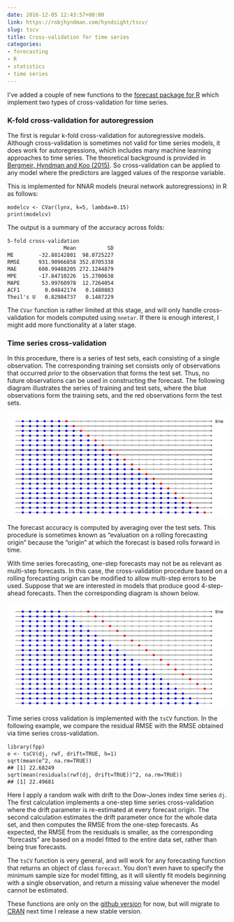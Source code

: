 ```yaml
---
date: 2016-12-05 12:43:57+00:00
link: https://robjhyndman.com/hyndsight/tscv/
slug: tscv
title: Cross-validation for time series
categories:
- forecasting
- R
- statistics
- time series
---
```


I've added a couple of new functions to the [forecast package for R](https://github.com/robjhyndman/forecast) which implement two types of cross-validation for time series.<!-- more -->


### K-fold cross-validation for autoregression


The first is regular k-fold cross-validation for autoregressive models. Although cross-validation is sometimes not valid for time series models, it does work for autoregressions, which includes many machine learning approaches to time series. The theoretical background is provided in [Bergmeir, Hyndman and Koo (2015)](/publications/cv-time-series). So cross-validation can be applied to any model where the predictors are lagged values of the response variable.

This is implemented for NNAR models (neural network autoregressions) in R as follows:



    modelcv <- CVar(lynx, k=5, lambda=0.15)
    print(modelcv)



The output is a summary of the accuracy across folds:


    5-fold cross-validation
                      Mean          SD
    ME        -32.88142801  98.0725227
    RMSE      931.90966858 352.8705338
    MAE       608.99488205 272.1244879
    MPE       -17.84710226  15.2700638
    MAPE       53.99760978  12.7264054
    ACF1        0.04842174   0.1480883
    Theil's U   0.82984737   0.1487229



The `CVar` function is rather limited at this stage, and will only handle cross-validation for models computed using `nnetar`. If there is enough interest, I might add more functionality at a later stage.


### Time series cross-validation


In this procedure, there is a series of test sets, each consisting of a single observation. The corresponding training set consists only of observations that occurred _prior_ to the observation that forms the test set. Thus, no future observations can be used in constructing the forecast. The following diagram illustrates the series of training and test sets, where the blue observations form the training sets, and the red observations form the test sets.

![cv1-1](/files/cv1-1.png)

The forecast accuracy is computed by averaging over the test sets. This procedure is sometimes known as “evaluation on a rolling forecasting origin” because the “origin” at which the forecast is based rolls forward in time.

With time series forecasting, one-step forecasts may not be as relevant as multi-step forecasts. In this case, the cross-validation procedure based on a rolling forecasting origin can be modified to allow multi-step errors to be used. Suppose that we are interested in models that produce good 4-step-ahead forecasts. Then the corresponding diagram is shown below.

![cv4-1](/files/cv4-1.png)

Time series cross validation is implemented with the `tsCV` function. In the following example, we compare the residual RMSE with the RMSE obtained via time series cross-validation.



    library(fpp)
    e <- tsCV(dj, rwf, drift=TRUE, h=1)
    sqrt(mean(e^2, na.rm=TRUE))
    ## [1] 22.68249
    sqrt(mean(residuals(rwf(dj, drift=TRUE))^2, na.rm=TRUE))
    ## [1] 22.49681



Here I apply a random walk with drift to the Dow-Jones index time series `dj`.  The first calculation implements a one-step time series cross-validation where the drift parameter is re-estimated at every forecast origin. The second calculation estimates the drift parameter once for the whole data set, and then computes the RMSE from the one-step forecasts. As expected, the RMSE from the residuals is smaller, as the corresponding “forecasts” are based on a model fitted to the entire data set, rather than being true forecasts.

The `tsCV` function is very general, and will work for any forecasting function that returns an object of class `forecast`. You don't even have to specify the minimum sample size for model fitting, as it will silently fit models beginning with a single observation, and return a missing value whenever the model cannot be estimated.

These functions are only on the [github version](https://github.com/robjhyndman/forecast) for now, but will migrate to [CRAN](https://cran.r-project.org/package=forecast) next time I release a new stable version.
